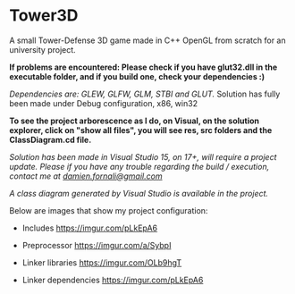 # Tower3D
A small Tower-Defense 3D game made in C++ OpenGL from scratch for an university project.

**If problems are encountered:
Please check if you have glut32.dll in the executable folder, and if you build one, check your dependencies :)**

*Dependencies are: GLEW, GLFW, GLM, STBI and GLUT.*
Solution has fully been made under Debug configuration, x86, win32

**To see the project arborescence as I do, on Visual, on the solution explorer, click on "show all files", you will see res, src folders and the ClassDiagram.cd file.**

*Solution has been made in Visual Studio 15, on 17+, will require a project update.*
*Please if you have any trouble regarding the build / execution, contact me at damien.fornali@gmail.com*

*A class diagram generated by Visual Studio is available in the project.*


Below are images that show my project configuration:

- Includes
https://imgur.com/pLkEpA6

- Preprocessor
https://imgur.com/a/SybpI

- Linker libraries
https://imgur.com/OLb9hgT

- Linker dependencies
https://imgur.com/pLkEpA6


